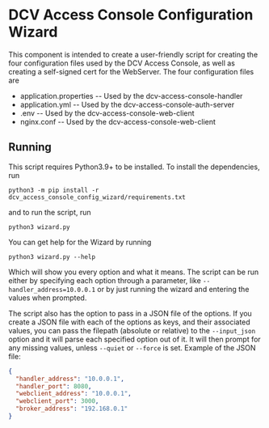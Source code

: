 # DCV Access Console Configuration Wizard

This component is intended to create a user-friendly script for creating the four configuration files used by the
DCV Access Console, as well as creating a self-signed cert for the WebServer. The four configuration files are
- application.properties -- Used by the dcv-access-console-handler
- application.yml -- Used by the dcv-access-console-auth-server
- .env -- Used by the dcv-access-console-web-client
- nginx.conf -- Used by the dcv-access-console-web-client

## Running

This script requires Python3.9+ to be installed. To install the dependencies, run 
```
python3 -m pip install -r dcv_access_console_config_wizard/requirements.txt
```
and to run the script, run
```
python3 wizard.py
```
You can get help for the Wizard by running
```
python3 wizard.py --help
```
Which will show you every option and what it means. 
The script can be run either by specifying each option through a parameter, like `--handler_address=10.0.0.1` or by
just running the wizard and entering the values when prompted.

The script also has the option to pass in a JSON file of the options. If you create a JSON file with each of the options as
keys, and their associated values, you can pass the filepath (absolute or relative) to the `--input_json` option and it
will parse each specified option out of it. It will then prompt for any missing values, unless `--quiet` or `--force` 
is set. Example of the JSON file:
```json
{
  "handler_address": "10.0.0.1",
  "handler_port": 8080,
  "webclient_address": "10.0.0.1",
  "webclient_port": 3000,
  "broker_address": "192.168.0.1"
}
```